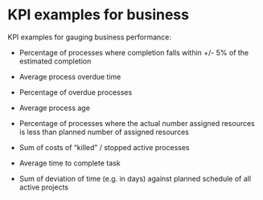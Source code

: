 # KPI examples for business

KPI examples for gauging business performance:

*  Percentage of processes where completion falls within +/- 5% of the estimated completion

*  Average process overdue time

*  Percentage of overdue processes

*  Average process age

*  Percentage of processes where the actual number assigned resources is less than planned number of assigned resources

*  Sum of costs of “killed” / stopped active processes

*  Average time to complete task

*  Sum of deviation of time (e.g. in days) against planned schedule of all active projects
